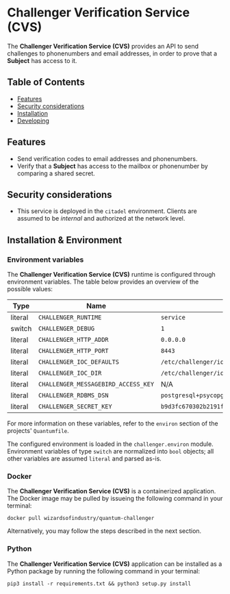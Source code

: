 # Challenger Verification Service (CVS)

The **Challenger Verification Service (CVS)** provides an API to send challenges
to phonenumbers and email addresses, in order to prove that a **Subject** has access
to it.

## Table of Contents

- [Features](#features)
- [Security considerations](#security-considerations)
- [Installation](#installation)
- [Developing](#developing)

## Features
- Send verification codes to email addresses and phonenumbers.
- Verify that a **Subject** has access to the mailbox or phonenumber by comparing
  a shared secret.

## Security considerations
- This service is deployed in the `citadel` environment. Clients are assumed
  to be *internal* and authorized at the network level.


## Installation & Environment

### Environment variables

The **Challenger Verification Service (CVS)** runtime is configured through environment
variables. The table below provides an overview of the possible values:

| Type  |               Name                |                              Default                              |
|-------|-----------------------------------|-------------------------------------------------------------------|
|literal|`CHALLENGER_RUNTIME`               |`service`                                                          |
|switch |`CHALLENGER_DEBUG`                 |`1`                                                                |
|literal|`CHALLENGER_HTTP_ADDR`             |`0.0.0.0`                                                          |
|literal|`CHALLENGER_HTTP_PORT`             |`8443`                                                             |
|literal|`CHALLENGER_IOC_DEFAULTS`          |`/etc/challenger/ioc.conf`                                         |
|literal|`CHALLENGER_IOC_DIR`               |`/etc/challenger/ioc.conf.d/`                                      |
|literal|`CHALLENGER_MESSAGEBIRD_ACCESS_KEY`|N/A                                                                |
|literal|`CHALLENGER_RDBMS_DSN`             |`postgresql+psycopg2://challenger:challenger@rdbms:5432/challenger`|
|literal|`CHALLENGER_SECRET_KEY`            |`b9d3fc670302b2191fd341814ee98a13ec2070657f816cf2f93d2dc282277657` |



For more information on these variables, refer to the `environ` section of
the projects' `Quantumfile`.

The configured environment is loaded in the `challenger.environ` module.
Environment variables of type `switch` are normalized into `bool` objects; all other
variables are assumed `literal` and parsed as-is.

### Docker
The **Challenger Verification Service (CVS)** is a containerized application. The Docker image may be pulled
by issueing the following command in your terminal:

`docker pull wizardsofindustry/quantum-challenger`

Alternatively, you may follow the steps described in the next section.
### Python
The **Challenger Verification Service (CVS)** application can be installed as a Python package by
running the following command in your terminal:

`pip3 install -r requirements.txt && python3 setup.py install`
